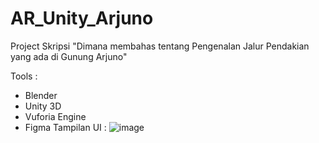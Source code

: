 # AR_Unity_Arjuno
Project Skripsi "Dimana membahas tentang Pengenalan Jalur Pendakian yang ada di Gunung Arjuno"

Tools :
- Blender
- Unity 3D
- Vuforia Engine
- Figma
 Tampilan UI :
 ![image](https://github.com/MuhammadFachruddin/AR_Unity_Arjuno/assets/123525071/75db68a7-5583-471d-95b0-7e1767475a48)
